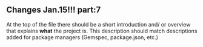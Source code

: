 ## Changes Jan.15!!! part:7

At the top of the file there should be a short introduction and/ or overview that explains **what** the project is. This description should match descriptions added for package managers (Gemspec, package.json, etc.)
